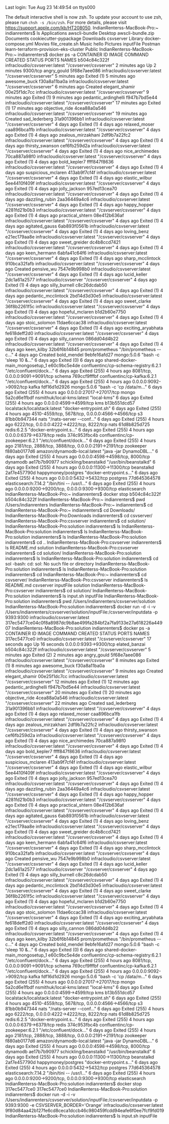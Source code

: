 Last login: Tue Aug 23 14:49:54 on ttys000

The default interactive shell is now zsh.
To update your account to use zsh, please run `chsh -s /bin/zsh`.
For more details, please visit https://support.apple.com/kb/HT208050.
IndianRenterss-MacBook-Pro:~ indianrenters$ ls
Applications				awscli-bundle
Desktop					awscli-bundle.zip
Documents				cookiecutter-pypackage
Downloads				csvserver
Library					docker-compose.yml
Movies					file_create.sh
Music					hello
Pictures				inputFile
Postman					learn-terraform-provision-eks-cluster
Public
IndianRenterss-MacBook-Pro:~ indianrenters$ docker ps -a
CONTAINER ID   IMAGE                                   COMMAND                  CREATED          STATUS                      PORTS                                                  NAMES
b504c84c322f   infracloudio/csvserver:latest           "/csvserver/csvserver"   2 minutes ago    Up 2 minutes                9300/tcp                                               angry_gould
5f68e7aee086   infracloudio/csvserver:latest           "/csvserver/csvserver"   5 minutes ago    Exited (1) 5 minutes ago                                                           awesome_buck
f30a8a11ba0a   infracloudio/csvserver:latest           "/csvserver/csvserver"   6 minutes ago    Created                                                                            elegant_shamir
00e25f1dc7cc   infracloudio/csvserver:latest           "/csvserver/csvserver"   9 minutes ago    Exited (1) 9 minutes ago                                                           pedantic_ardinghelli
f947b7bd5e44   infracloudio/csvserver:latest           "/csvserver/csvserver"   17 minutes ago   Exited (1) 17 minutes ago                                                          objective_ride
4cea88a0a546   infracloudio/csvserver:latest           "/csvserver/csvserver"   19 minutes ago   Created                                                                            sad_lederberg
31a901396bb1   infracloudio/csvserver:latest           "/csvserver/csvserver"   4 days ago       Exited (1) 4 days ago                                                              relaxed_moser
caa896bca1fb   infracloudio/csvserver:latest           "/csvserver/csvserver"   4 days ago       Exited (1) 4 days ago                                                              zealous_mirzakhani
2df9b7a22fc2   infracloudio/csvserver:latest           "/csvserver/csvserver"   4 days ago       Exited (1) 4 days ago                                                              thirsty_swanson
cef6fb259d2a   infracloudio/csvserver:latest           "/csvserver/csvserver"   4 days ago       Exited (1) 4 days ago                                                              nice_archimedes
70ca887a98f0   infracloudio/csvserver:latest           "/csvserver/csvserver"   4 days ago       Exited (1) 4 days ago                                                              bold_kepler7
ffff847f8636   infracloudio/csvserver:latest           "/csvserver/csvserver"   4 days ago       Exited (1) 4 days ago                                                              suspicious_mclaren
413ab9f7cf4f   infracloudio/csvserver:latest           "/csvserver/csvserver"   4 days ago       Exited (1) 4 days ago                                                              elastic_wilbur
5ee4410f409f   infracloudio/csvserver:latest           "/csvserver/csvserver"   4 days ago       Exited (1) 4 days ago                                                              jolly_jackson
957ed13cea70   infracloudio/csvserver:latest           "/csvserver/csvserver"   4 days ago       Exited (1) 4 days ago                                                              dazzling_rubin
2aa36449a4c6   infracloudio/csvserver:latest           "/csvserver/csvserver"   4 days ago       Exited (1) 4 days ago                                                              happy_hopper
4281fd21b0b3   infracloudio/csvserver:latest           "/csvserver/csvserver"   4 days ago       Exited (1) 4 days ago                                                              practical_shtern
08e412b636af   infracloudio/csvserver:latest           "/csvserver/csvserver"   4 days ago       Exited (1) 4 days ago                                                              agitated_gauss
6ab893f0561b   infracloudio/csvserver:latest           "/csvserver/csvserver"   4 days ago       Exited (1) 4 days ago                                                              loving_benz
e21ec179aa8e   infracloudio/csvserver:latest           "/csvserver/csvserver"   4 days ago       Exited (1) 4 days ago                                                              sweet_greider
dc4b8ccd7421   infracloudio/csvserver:latest           "/csvserver/csvserver"   4 days ago       Exited (1) 4 days ago                                                              keen_hermann
6abfa41c64f6   infracloudio/csvserver:latest           "/csvserver/csvserver"   4 days ago       Exited (1) 4 days ago                                                              sharp_mcclintock
910bca32fafb   infracloudio/csvserver:latest           "/csvserver/csvserver"   4 days ago       Created                                                                            pensive_wu
7547e9b998b0   infracloudio/csvserver:latest           "/csvserver/csvserver"   4 days ago       Exited (1) 4 days ago                                                              lucid_keller
2dc1a61a2577   infracloudio/csvserver                  "/csvserver/csvserver"   4 days ago       Exited (1) 4 days ago                                                              silly_burnell
c8c26dcdab50   infracloudio/csvserver:latest           "/csvserver/csvserver"   4 days ago       Exited (1) 4 days ago                                                              pedantic_mcclintock
2bd14d3d30e5   infracloudio/csvserver:latest           "/csvserver/csvserver"   4 days ago       Exited (1) 4 days ago                                                              sweet_clarke
36f8b2261f5c   infracloudio/csvserver:latest           "/csvserver/csvserver"   4 days ago       Exited (1) 4 days ago                                                              hopeful_mclaren
b1d2b60e7750   infracloudio/csvserver:latest           "/csvserver/csvserver"   4 days ago       Exited (1) 4 days ago                                                              stoic_solomon
11dae6ccac38   infracloudio/csvserver:latest           "/csvserver/csvserver"   4 days ago       Exited (1) 4 days ago                                                              exciting_aryabhata
fe618deff2d0   infracloudio/csvserver:latest           "/csvserver/csvserver"   4 days ago       Exited (1) 4 days ago                                                              silly_cannon
086dd04d4b22   infracloudio/csvserver:latest           "/csvserver/csvserver"   4 days ago       Exited (1) 4 days ago                                                              keen_kilby
32b6f6b14845   prom/prometheus                         "/bin/prometheus --c…"   4 days ago       Created                                                                            bold_mendel
9ebfe16afd27   mongo:5.0.6                             "bash -c 'sleep 10 &…"   6 days ago       Exited (0) 6 days ago                                                              shared-docker-main_mongosetup_1
e60c9bc5e4de   confluentinc/cp-schema-registry:6.2.1   "/etc/confluent/dock…"   6 days ago       Exited (255) 4 hours ago    8081/tcp, 0.0.0.0:9091->9091/tcp                       schema
769ccf9fffbf   confluentinc/cp-kafka:6.2.1             "/etc/confluent/dock…"   6 days ago       Exited (255) 4 hours ago    0.0.0.0:9092->9092/tcp                                 kafka
fdf16d1d2926   mongo:5.0.6                             "bash -c 'cp /data/m…"   6 days ago       Exited (255) 4 hours ago    0.0.0.0:27017->27017/tcp                               mongo
5a2cd6e1fbdf   nsmithuk/local-kms:latest               "local-kms"              6 days ago       Exited (255) 4 hours ago    0.0.0.0:4599->4599/tcp                                 kms
b13b551dcd57   localstack/localstack:latest            "docker-entrypoint.sh"   6 days ago       Exited (255) 4 hours ago    4510-4559/tcp, 5678/tcp, 0.0.0.0:4566->4566/tcp        s3
81bb0b947344   nats                                    "/nats-server --conf…"   6 days ago       Exited (255) 4 hours ago    6222/tcp, 0.0.0.0:4222->4222/tcp, 8222/tcp             nats
61d8b825d725   redis:6.2.5                             "docker-entrypoint.s…"   6 days ago       Exited (255) 4 hours ago    0.0.0.0:6379->6379/tcp                                 redis
374c953fbc4b   confluentinc/cp-zookeeper:6.2.1         "/etc/confluent/dock…"   6 days ago       Exited (255) 4 hours ago    2181/tcp, 2888/tcp, 3888/tcp, 0.0.0.0:2191->2191/tcp   zookeeper
f880ab0177d6   amazon/dynamodb-local:latest            "java -jar DynamoDBL…"   6 days ago       Exited (255) 4 hours ago    0.0.0.0:4598->4598/tcp, 8000/tcp                       dynamodb
ae17b7b90977   schickling/beanstalkd                   "/usr/bin/beanstalkd"    6 days ago       Exited (255) 4 hours ago    0.0.0.0:11300->11300/tcp                               beanstalkd
2af7e457790d   happymoney/postgres                     "docker-entrypoint.s…"   6 days ago       Exited (255) 4 hours ago    0.0.0.0:5432->5432/tcp                                 postgres
77d645364578   elasticsearch:7.14.2                    "/bin/tini -- /usr/l…"   6 days ago       Exited (255) 4 hours ago    0.0.0.0:9200->9200/tcp, 0.0.0.0:9300->9300/tcp         elasticsearch
IndianRenterss-MacBook-Pro:~ indianrenters$ docker stop b504c84c322f
b504c84c322f
IndianRenterss-MacBook-Pro:~ indianrenters$ pwd
/Users/indianrenters
IndianRenterss-MacBook-Pro:~ indianrenters$ cd
IndianRenterss-MacBook-Pro:~ indianrenters$ cd Downloads/
IndianRenterss-MacBook-Pro:Downloads indianrenters$ cd csvserver/
IndianRenterss-MacBook-Pro:csvserver indianrenters$ cd solution/
IndianRenterss-MacBook-Pro:solution indianrenters$ ls
IndianRenterss-MacBook-Pro:solution indianrenters$ ls
IndianRenterss-MacBook-Pro:solution indianrenters$ ls
IndianRenterss-MacBook-Pro:solution indianrenters$ cd ..
IndianRenterss-MacBook-Pro:csvserver indianrenters$ ls
README.md	solution
IndianRenterss-MacBook-Pro:csvserver indianrenters$ cd solution/
IndianRenterss-MacBook-Pro:solution indianrenters$ ls
IndianRenterss-MacBook-Pro:solution indianrenters$ cd sol
-bash: cd: sol: No such file or directory
IndianRenterss-MacBook-Pro:solution indianrenters$ ls
IndianRenterss-MacBook-Pro:solution indianrenters$ cd
IndianRenterss-MacBook-Pro:~ indianrenters$ cd csvserver/
IndianRenterss-MacBook-Pro:csvserver indianrenters$ ls
README.md	csvserver	inputFile	solution
IndianRenterss-MacBook-Pro:csvserver indianrenters$ cd solution/
IndianRenterss-MacBook-Pro:solution indianrenters$ ls
input.sh	inputFile
IndianRenterss-MacBook-Pro:solution indianrenters$ pwd
/Users/indianrenters/csvserver/solution
IndianRenterss-MacBook-Pro:solution indianrenters$ docker run -d -i -v /Users/indianrenters/csvserver/solution/inputFile:/csvserver/inputdata -p 9393:9300 infracloudio/csvserver:latest
317ec5477ce04c0f8a8987dc9b8ae499fa284bf2a7fa9133e27a618226a44907
IndianRenterss-MacBook-Pro:solution indianrenters$ docker ps -a
CONTAINER ID   IMAGE                                   COMMAND                  CREATED          STATUS                      PORTS                                                  NAMES
317ec5477ce0   infracloudio/csvserver:latest           "/csvserver/csvserver"   17 seconds ago   Up 16 seconds               0.0.0.0:9393->9300/tcp                                 elated_banzai
b504c84c322f   infracloudio/csvserver:latest           "/csvserver/csvserver"   5 minutes ago    Exited (2) 2 minutes ago                                                           angry_gould
5f68e7aee086   infracloudio/csvserver:latest           "/csvserver/csvserver"   8 minutes ago    Exited (1) 8 minutes ago                                                           awesome_buck
f30a8a11ba0a   infracloudio/csvserver:latest           "/csvserver/csvserver"   9 minutes ago    Created                                                                            elegant_shamir
00e25f1dc7cc   infracloudio/csvserver:latest           "/csvserver/csvserver"   12 minutes ago   Exited (1) 12 minutes ago                                                          pedantic_ardinghelli
f947b7bd5e44   infracloudio/csvserver:latest           "/csvserver/csvserver"   20 minutes ago   Exited (1) 20 minutes ago                                                          objective_ride
4cea88a0a546   infracloudio/csvserver:latest           "/csvserver/csvserver"   22 minutes ago   Created                                                                            sad_lederberg
31a901396bb1   infracloudio/csvserver:latest           "/csvserver/csvserver"   4 days ago       Exited (1) 4 days ago                                                              relaxed_moser
caa896bca1fb   infracloudio/csvserver:latest           "/csvserver/csvserver"   4 days ago       Exited (1) 4 days ago                                                              zealous_mirzakhani
2df9b7a22fc2   infracloudio/csvserver:latest           "/csvserver/csvserver"   4 days ago       Exited (1) 4 days ago                                                              thirsty_swanson
cef6fb259d2a   infracloudio/csvserver:latest           "/csvserver/csvserver"   4 days ago       Exited (1) 4 days ago                                                              nice_archimedes
70ca887a98f0   infracloudio/csvserver:latest           "/csvserver/csvserver"   4 days ago       Exited (1) 4 days ago                                                              bold_kepler7
ffff847f8636   infracloudio/csvserver:latest           "/csvserver/csvserver"   4 days ago       Exited (1) 4 days ago                                                              suspicious_mclaren
413ab9f7cf4f   infracloudio/csvserver:latest           "/csvserver/csvserver"   4 days ago       Exited (1) 4 days ago                                                              elastic_wilbur
5ee4410f409f   infracloudio/csvserver:latest           "/csvserver/csvserver"   4 days ago       Exited (1) 4 days ago                                                              jolly_jackson
957ed13cea70   infracloudio/csvserver:latest           "/csvserver/csvserver"   4 days ago       Exited (1) 4 days ago                                                              dazzling_rubin
2aa36449a4c6   infracloudio/csvserver:latest           "/csvserver/csvserver"   4 days ago       Exited (1) 4 days ago                                                              happy_hopper
4281fd21b0b3   infracloudio/csvserver:latest           "/csvserver/csvserver"   4 days ago       Exited (1) 4 days ago                                                              practical_shtern
08e412b636af   infracloudio/csvserver:latest           "/csvserver/csvserver"   4 days ago       Exited (1) 4 days ago                                                              agitated_gauss
6ab893f0561b   infracloudio/csvserver:latest           "/csvserver/csvserver"   4 days ago       Exited (1) 4 days ago                                                              loving_benz
e21ec179aa8e   infracloudio/csvserver:latest           "/csvserver/csvserver"   4 days ago       Exited (1) 4 days ago                                                              sweet_greider
dc4b8ccd7421   infracloudio/csvserver:latest           "/csvserver/csvserver"   4 days ago       Exited (1) 4 days ago                                                              keen_hermann
6abfa41c64f6   infracloudio/csvserver:latest           "/csvserver/csvserver"   4 days ago       Exited (1) 4 days ago                                                              sharp_mcclintock
910bca32fafb   infracloudio/csvserver:latest           "/csvserver/csvserver"   4 days ago       Created                                                                            pensive_wu
7547e9b998b0   infracloudio/csvserver:latest           "/csvserver/csvserver"   4 days ago       Exited (1) 4 days ago                                                              lucid_keller
2dc1a61a2577   infracloudio/csvserver                  "/csvserver/csvserver"   4 days ago       Exited (1) 4 days ago                                                              silly_burnell
c8c26dcdab50   infracloudio/csvserver:latest           "/csvserver/csvserver"   4 days ago       Exited (1) 4 days ago                                                              pedantic_mcclintock
2bd14d3d30e5   infracloudio/csvserver:latest           "/csvserver/csvserver"   4 days ago       Exited (1) 4 days ago                                                              sweet_clarke
36f8b2261f5c   infracloudio/csvserver:latest           "/csvserver/csvserver"   4 days ago       Exited (1) 4 days ago                                                              hopeful_mclaren
b1d2b60e7750   infracloudio/csvserver:latest           "/csvserver/csvserver"   4 days ago       Exited (1) 4 days ago                                                              stoic_solomon
11dae6ccac38   infracloudio/csvserver:latest           "/csvserver/csvserver"   4 days ago       Exited (1) 4 days ago                                                              exciting_aryabhata
fe618deff2d0   infracloudio/csvserver:latest           "/csvserver/csvserver"   4 days ago       Exited (1) 4 days ago                                                              silly_cannon
086dd04d4b22   infracloudio/csvserver:latest           "/csvserver/csvserver"   4 days ago       Exited (1) 4 days ago                                                              keen_kilby
32b6f6b14845   prom/prometheus                         "/bin/prometheus --c…"   4 days ago       Created                                                                            bold_mendel
9ebfe16afd27   mongo:5.0.6                             "bash -c 'sleep 10 &…"   6 days ago       Exited (0) 6 days ago                                                              shared-docker-main_mongosetup_1
e60c9bc5e4de   confluentinc/cp-schema-registry:6.2.1   "/etc/confluent/dock…"   6 days ago       Exited (255) 4 hours ago    8081/tcp, 0.0.0.0:9091->9091/tcp                       schema
769ccf9fffbf   confluentinc/cp-kafka:6.2.1             "/etc/confluent/dock…"   6 days ago       Exited (255) 4 hours ago    0.0.0.0:9092->9092/tcp                                 kafka
fdf16d1d2926   mongo:5.0.6                             "bash -c 'cp /data/m…"   6 days ago       Exited (255) 4 hours ago    0.0.0.0:27017->27017/tcp                               mongo
5a2cd6e1fbdf   nsmithuk/local-kms:latest               "local-kms"              6 days ago       Exited (255) 4 hours ago    0.0.0.0:4599->4599/tcp                                 kms
b13b551dcd57   localstack/localstack:latest            "docker-entrypoint.sh"   6 days ago       Exited (255) 4 hours ago    4510-4559/tcp, 5678/tcp, 0.0.0.0:4566->4566/tcp        s3
81bb0b947344   nats                                    "/nats-server --conf…"   6 days ago       Exited (255) 4 hours ago    6222/tcp, 0.0.0.0:4222->4222/tcp, 8222/tcp             nats
61d8b825d725   redis:6.2.5                             "docker-entrypoint.s…"   6 days ago       Exited (255) 4 hours ago    0.0.0.0:6379->6379/tcp                                 redis
374c953fbc4b   confluentinc/cp-zookeeper:6.2.1         "/etc/confluent/dock…"   6 days ago       Exited (255) 4 hours ago    2181/tcp, 2888/tcp, 3888/tcp, 0.0.0.0:2191->2191/tcp   zookeeper
f880ab0177d6   amazon/dynamodb-local:latest            "java -jar DynamoDBL…"   6 days ago       Exited (255) 4 hours ago    0.0.0.0:4598->4598/tcp, 8000/tcp                       dynamodb
ae17b7b90977   schickling/beanstalkd                   "/usr/bin/beanstalkd"    6 days ago       Exited (255) 4 hours ago    0.0.0.0:11300->11300/tcp                               beanstalkd
2af7e457790d   happymoney/postgres                     "docker-entrypoint.s…"   6 days ago       Exited (255) 4 hours ago    0.0.0.0:5432->5432/tcp                                 postgres
77d645364578   elasticsearch:7.14.2                    "/bin/tini -- /usr/l…"   6 days ago       Exited (255) 4 hours ago    0.0.0.0:9200->9200/tcp, 0.0.0.0:9300->9300/tcp         elasticsearch
IndianRenterss-MacBook-Pro:solution indianrenters$ docker stop 317ec5477ce0 
317ec5477ce0
IndianRenterss-MacBook-Pro:solution indianrenters$ docker run -d -i -v /Users/indianrenters/csvserver/solution/inputFile:/csvserver/inputdata -p 9393:9300 -e CSVSERVER_BORDER='Orange' infracloudio/csvserver:latest
9f80d84aa42b127fe6cd8ceca1dccb46c980459fcdd94eafe6f0ee7fcf9fd019
IndianRenterss-MacBook-Pro:solution indianrenters$ ls
input.sh	inputFile

